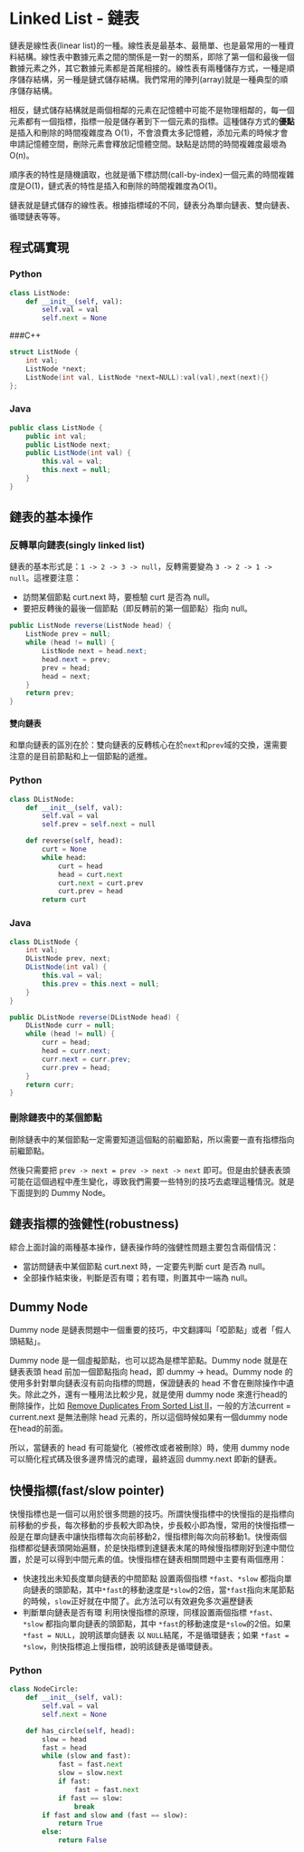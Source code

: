 # Linked List - 鏈表

鏈表是線性表(linear list)的一種。線性表是最基本、最簡單、也是最常用的一種資料結構。線性表中數據元素之間的關係是一對一的關系，即除了第一個和最後一個數據元素之外，其它數據元素都是首尾相接的。線性表有兩種儲存方式，一種是順序儲存結構，另一種是鏈式儲存結構。我們常用的陣列(array)就是一種典型的順序儲存結構。

相反，鏈式儲存結構就是兩個相鄰的元素在記憶體中可能不是物理相鄰的，每一個元素都有一個指標，指標一般是儲存著到下一個元素的指標。這種儲存方式的**優點**是插入和刪除的時間複雜度為 O(1)，不會浪費太多記憶體，添加元素的時候才會申請記憶體空間，刪除元素會釋放記憶體空間。缺點是訪問的時間複雜度最壞為 O(n)。

順序表的特性是隨機讀取，也就是循下標訪問(call-by-index)一個元素的時間複雜度是O(1)，鏈式表的特性是插入和刪除的時間複雜度為O(1)。

鏈表就是鏈式儲存的線性表。根據指標域的不同，鏈表分為單向鏈表、雙向鏈表、循環鏈表等等。

## 程式碼實現

### Python

```python
class ListNode:
    def __init__(self, val):
        self.val = val
        self.next = None
```

###C++
```cpp
struct ListNode {
    int val;
    ListNode *next;
    ListNode(int val, ListNode *next=NULL):val(val),next(next){}
};

```

### Java

```java
public class ListNode {
    public int val;
    public ListNode next;
    public ListNode(int val) {
        this.val = val;
        this.next = null;
    }
}
```

## 鏈表的基本操作

### 反轉單向鏈表(singly linked list)

鏈表的基本形式是：`1 -> 2 -> 3 -> null`，反轉需要變為 `3 -> 2 -> 1 -> null`。這裡要注意：
- 訪問某個節點 curt.next 時，要檢驗 curt 是否為 null。
- 要把反轉後的最後一個節點（即反轉前的第一個節點）指向 null。

```java
public ListNode reverse(ListNode head) {
    ListNode prev = null;
    while (head != null) {
        ListNode next = head.next;
        head.next = prev;
        prev = head;
        head = next;
    }
    return prev;
}
```

#### 雙向鏈表

和單向鏈表的區別在於：雙向鏈表的反轉核心在於`next`和`prev`域的交換，還需要注意的是目前節點和上一個節點的遞推。

### Python

```python
class DListNode:
    def __init__(self, val):
        self.val = val
        self.prev = self.next = null

    def reverse(self, head):
        curt = None
        while head:
            curt = head
            head = curt.next
            curt.next = curt.prev
            curt.prev = head
        return curt
```

### Java

```java
class DListNode {
    int val;
    DListNode prev, next;
    DListNode(int val) {
        this.val = val;
        this.prev = this.next = null;
    }
}

public DListNode reverse(DListNode head) {
    DListNode curr = null;
    while (head != null) {
        curr = head;
        head = curr.next;
        curr.next = curr.prev;
        curr.prev = head;
    }
    return curr;
}
```

### 刪除鏈表中的某個節點

刪除鏈表中的某個節點一定需要知道這個點的前繼節點，所以需要一直有指標指向前繼節點。

然後只需要把 `prev -> next = prev -> next -> next` 即可。但是由於鏈表表頭可能在這個過程中產生變化，導致我們需要一些特別的技巧去處理這種情況。就是下面提到的 Dummy Node。

## 鏈表指標的強健性(robustness)

綜合上面討論的兩種基本操作，鏈表操作時的強健性問題主要包含兩個情況：
- 當訪問鏈表中某個節點 curt.next 時，一定要先判斷 curt 是否為 null。
- 全部操作結束後，判斷是否有環；若有環，則置其中一端為 null。

## Dummy Node

Dummy node 是鏈表問題中一個重要的技巧，中文翻譯叫「啞節點」或者「假人頭結點」。

Dummy node 是一個虛擬節點，也可以認為是標竿節點。Dummy node 就是在鏈表表頭 head 前加一個節點指向 head，即 dummy -> head。Dummy node 的使用多針對單向鏈表沒有前向指標的問題，保證鏈表的 head 不會在刪除操作中遺失。除此之外，還有一種用法比較少見，就是使用 dummy node 來進行head的刪除操作，比如 [Remove Duplicates From Sorted List II](https://leetcode.com/problems/remove-duplicates-from-sorted-list-ii/)，一般的方法current = current.next 是無法刪除 head 元素的，所以這個時候如果有一個dummy node在head的前面。

所以，當鏈表的 head 有可能變化（被修改或者被刪除）時，使用 dummy node 可以簡化程式碼及很多邊界情況的處理，最終返回 dummy.next 即新的鏈表。

## 快慢指標(fast/slow pointer)

快慢指標也是一個可以用於很多問題的技巧。所謂快慢指標中的快慢指的是指標向前移動的步長，每次移動的步長較大即為快，步長較小即為慢，常用的快慢指標一般是在單向鏈表中讓快指標每次向前移動2，慢指標則每次向前移動1。快慢兩個指標都從鏈表頭開始遍曆，於是快指標到達鏈表末尾的時候慢指標剛好到達中間位置，於是可以得到中間元素的值。快慢指標在鏈表相關問題中主要有兩個應用：
- 快速找出未知長度單向鏈表的中間節點
	設置兩個指標 `*fast`、`*slow` 都指向單向鏈表的頭節點，其中`*fast`的移動速度是`*slow`的2倍，當`*fast`指向末尾節點的時候，`slow`正好就在中間了。此方法可以有效避免多次遍歷鏈表
- 判斷單向鏈表是否有環
	利用快慢指標的原理，同樣設置兩個指標 `*fast`、`*slow` 都指向單向鏈表的頭節點，其中 `*fast`的移動速度是`*slow`的2倍。如果 `*fast = NULL`，說明該單向鏈表 以 `NULL`結尾，不是循環鏈表；如果 `*fast = *slow`，則快指標追上慢指標，說明該鏈表是循環鏈表。


### Python

```python
class NodeCircle:
    def __init__(self, val):
        self.val = val
        self.next = None

    def has_circle(self, head):
        slow = head
        fast = head
        while (slow and fast):
            fast = fast.next
            slow = slow.next
            if fast:
                fast = fast.next
            if fast == slow:
                break
        if fast and slow and (fast == slow):
            return True
        else:
            return False
```
